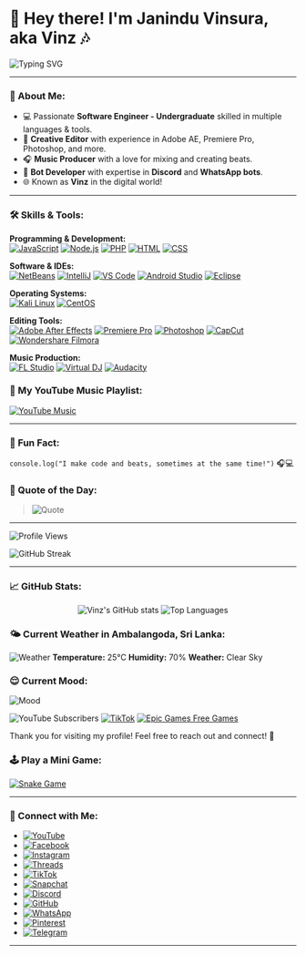# 👋 Hey there! I'm Janindu Vinsura, aka **Vinz** 🎶

![Typing SVG](https://readme-typing-svg.herokuapp.com?font=Fira+Code&size=24&pause=1000&color=FF5733&width=500&lines=Software+Engineer+%7C+Music+Producer+%7C+Tech+Enthusiast)

---

### 🚀 About Me:
- 💻 Passionate **Software Engineer - Undergraduate** skilled in multiple languages & tools.
- 🎨 **Creative Editor** with experience in Adobe AE, Premiere Pro, Photoshop, and more.
- 🎧 **Music Producer** with a love for mixing and creating beats.
- 🤖 **Bot Developer** with expertise in **Discord** and **WhatsApp bots**.
- 🌐 Known as **Vinz** in the digital world!

---

### 🛠️ Skills & Tools:
**Programming & Development:**  
[![JavaScript](https://img.shields.io/badge/JavaScript-F7DF1E?style=flat&logo=javascript&logoColor=black)](https://developer.mozilla.org/en-US/docs/Web/JavaScript) [![Node.js](https://img.shields.io/badge/Node.js-339933?style=flat&logo=node.js&logoColor=white)](https://nodejs.org/) [![PHP](https://img.shields.io/badge/PHP-777BB4?style=flat&logo=php&logoColor=white)](https://www.php.net/) [![HTML](https://img.shields.io/badge/HTML5-E34F26?style=flat&logo=html5&logoColor=white)](https://developer.mozilla.org/en-US/docs/Web/HTML) [![CSS](https://img.shields.io/badge/CSS3-1572B6?style=flat&logo=css3&logoColor=white)](https://developer.mozilla.org/en-US/docs/Web/CSS)

**Software & IDEs:**  
[![NetBeans](https://img.shields.io/badge/NetBeans-1B6AC6?style=flat&logo=apache-netbeans-ide&logoColor=white)](https://netbeans.apache.org/) [![IntelliJ](https://img.shields.io/badge/IntelliJ_IDEA-000000?style=flat&logo=intellij-idea&logoColor=white)](https://www.jetbrains.com/idea/) [![VS Code](https://img.shields.io/badge/VS_Code-007ACC?style=flat&logo=visual-studio-code&logoColor=white)](https://code.visualstudio.com/) [![Android Studio](https://img.shields.io/badge/Android_Studio-3DDC84?style=flat&logo=android-studio&logoColor=white)](https://developer.android.com/studio) [![Eclipse](https://img.shields.io/badge/Eclipse-2C2255?style=flat&logo=eclipse&logoColor=white)](https://www.eclipse.org/)

**Operating Systems:**  
[![Kali Linux](https://img.shields.io/badge/Kali_Linux-557C94?style=flat&logo=kalilinux&logoColor=white)](https://www.kali.org/) [![CentOS](https://img.shields.io/badge/CentOS-262577?style=flat&logo=centos&logoColor=white)](https://www.centos.org/)

**Editing Tools:**  
[![Adobe After Effects](https://img.shields.io/badge/Adobe_AE-CF96FD?style=flat&logo=adobe-after-effects&logoColor=white)](https://www.adobe.com/products/aftereffects.html) [![Premiere Pro](https://img.shields.io/badge/Adobe_Premiere_Pro-9999FF?style=flat&logo=adobe-premiere-pro&logoColor=white)](https://www.adobe.com/products/premiere.html) [![Photoshop](https://img.shields.io/badge/Photoshop-31A8FF?style=flat&logo=adobe-photoshop&logoColor=white)](https://www.adobe.com/products/photoshop.html) [![CapCut](https://img.shields.io/badge/CapCut-000000?style=flat&logo=capcut&logoColor=white)](https://www.capcut.com/) [![Wondershare Filmora](https://img.shields.io/badge/Wondershare_Filmora-5D9B6D?style=flat&logo=wondersharefilmora&logoColor=white)](https://filmora.wondershare.com/)

**Music Production:**  
[![FL Studio](https://img.shields.io/badge/FL_Studio-FFD700?style=flat&logo=flstudio&logoColor=white)](https://www.image-line.com/flstudio/) [![Virtual DJ](https://img.shields.io/badge/VirtualDJ-CB2027?style=flat&logo=virtualdj&logoColor=white)](https://www.virtualdj.com/) [![Audacity](https://img.shields.io/badge/Audacity-0000CC?style=flat&logo=audacity&logoColor=white)](https://www.audacityteam.org/)


### 🎵 My YouTube Music Playlist:
[![YouTube Music](https://img.shields.io/badge/YouTube%20Music-FF0000?style=for-the-badge&logo=youtubemusic&logoColor=white)](https://music.youtube.com/playlist?list=PLjKn8_irg8xwIfpAYkkWWIOK9-N0-ZUy6&si=cQMFbjDFHGy-8kca)

---

### 💬 Fun Fact:
`console.log("I make code and beats, sometimes at the same time!")` 🎧💻

### 🎨 Quote of the Day:
> ![Quote](https://quotes-github-readme.vercel.app/api?type=horizontal&theme=radical)

---

![Profile Views](https://komarev.com/ghpvc/?username=itsvinz23)

![GitHub Streak](https://github-readme-streak-stats.herokuapp.com/?user=itsvinz23&theme=radical&hide_border=true)

---

### 📈 GitHub Stats:
<div align="center">
  <img src="https://github-readme-stats.vercel.app/api?username=itsvinz23&show_icons=true&theme=radical&count_private=true" alt="Vinz's GitHub stats" />
  <img src="https://github-readme-stats.vercel.app/api/top-langs/?username=itsvinz23&layout=compact&theme=radical" alt="Top Languages" />
</div>

### 🌤️ Current Weather in Ambalangoda, Sri Lanka:
![Weather](https://openweathermap.org/img/wn/01d.png) <!-- You can replace this image link with an actual weather icon if you like -->
**Temperature:** 25°C  <!-- Replace with the actual temperature -->
**Humidity:** 70%  <!-- Replace with the actual humidity -->
**Weather:** Clear Sky  <!-- Replace with the actual weather description -->

### 😌 Current Mood:
![Mood](https://img.shields.io/badge/Mood-Happy-yellow?style=for-the-badge)

![YouTube Subscribers](https://img.shields.io/youtube/channel/subscribers/UCFXR0MOuEE-Q2WtYVsKqGqA?style=social)
[![TikTok](https://img.shields.io/badge/TikTok-Follow%20Me-000000?style=social&logo=tiktok)](https://www.tiktok.com/@vinzbeats.13)
[![Epic Games Free Games](https://img.shields.io/badge/Epic%20Games-Free%20Games-313131?style=flat-square&logo=epicgames)](https://www.epicgames.com/store/en-US/free-games)

Thank you for visiting my profile! Feel free to reach out and connect! 🤝

### 🕹️ Play a Mini Game:
[![Snake Game](https://github.com/itsvinz23/itsvinz23/blob/output/github-contribution-grid-snake.svg)](https://github.com/itsvinz23)


---

### 📲 Connect with Me:
- [![YouTube](https://img.shields.io/badge/YouTube-FF0000?style=for-the-badge&logo=youtube&logoColor=white)](https://www.youtube.com/@vinzbeats.13)
- [![Facebook](https://img.shields.io/badge/Facebook-1877F2?style=for-the-badge&logo=facebook&logoColor=white)](https://facebook.com/JaninduVinsura)
- [![Instagram](https://img.shields.io/badge/Instagram-E4405F?style=for-the-badge&logo=instagram&logoColor=white)](https://www.instagram.com/mr.vinz23/)
- [![Threads](https://img.shields.io/badge/Threads-000000?style=for-the-badge&logo=threads&logoColor=white)](https://www.threads.net/@mr.vinz23)
- [![TikTok](https://img.shields.io/badge/TikTok-000000?style=for-the-badge&logo=tiktok&logoColor=white)](https://www.tiktok.com/@vinzbeats.13)
- [![Snapchat](https://img.shields.io/badge/Snapchat-FFFC00?style=for-the-badge&logo=snapchat&logoColor=black)](https://www.snapchat.com/add/tobi23_vinsura)
- [![Discord](https://img.shields.io/badge/Discord-5865F2?style=for-the-badge&logo=discord&logoColor=white)](https://discord.gg/8BEuUXMHCU)
- [![GitHub](https://img.shields.io/badge/GitHub-181717?style=for-the-badge&logo=github&logoColor=white)](https://github.com/itsvinz23)
- [![WhatsApp](https://img.shields.io/badge/WhatsApp-25D366?style=for-the-badge&logo=whatsapp&logoColor=white)](https://wa.me/+94775775625)
- [![Pinterest](https://img.shields.io/badge/Pinterest-E60023?style=for-the-badge&logo=pinterest&logoColor=white)](https://pin.it/Lctnkdfr2)
- [![Telegram](https://img.shields.io/badge/Telegram-2CA5E0?style=for-the-badge&logo=telegram&logoColor=white)](https://t.me/Mr_Vinz3)

---


